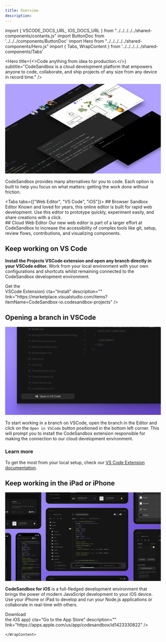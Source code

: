 ```yaml
---
title: Overview
description:
---
```


import { VSCODE_DOCS_URL, IOS_DOCS_URL } from "../../../../../shared-components/contants.js"
import ButtonDoc from '../../../components/ButtonDoc'
import Hero from "../../../../../shared-components/Hero.js"
import { Tabs, WrapContent } from '../../../../../shared-components/Tabs'

<Hero 
  title={<>Code anything from idea to production.</>}
  subtitle="CodeSandbox is a cloud development platform that empowers anyone to code, collaborate, and ship projects of any size from any device in record time."
/>

![](../images/cover-projects.jpg)

CodeSandbox provides many alternatives for you to code. Each option is built to help you focus on what matters: getting the work done without friction. 

<Tabs tabs={["Web Editor", "VS Code", "iOS"]}>
    <WrapContent>
    ## Browser Sandbox Editor
      Known and loved for years, this online editor is built for rapid web development. Use this editor to prototype quickly, experiment easily, and share creations with a click.
      <br/>
    ## Cloud Web Editor
       Our new web editor is part of a larger effort at CodeSandbox to increase the accessibility of complex tools like git, setup, review flows, contributions, and visualizing components. 
    </WrapContent>
     <WrapContent>
## Keep working on VS Code

**Install the Projects VSCode extension and open any branch directly in your VSCode editor.** Work from your local environment with your own configurations and shortcuts whilst remaining connected to the CodeSandbox development environment.

<div className="ctaContainer">
    <ButtonDoc title={<>Get the <br/>VSCode Extension</>} cta="Install" description="" link="https://marketplace.visualstudio.com/items?itemName=CodeSandbox-io.codesandbox-projects" />
</div>

## Opening a branch in VSCode

![Open in vscode button](../images/getting-openvscode.jpg)

To start working in a branch on VSCode, open the branch in the Editor and click on the `Open in VSCode` button positioned in the bottom left corner. This will prompt you to install the CodeSandbox extension  responsible for making the connection to our cloud development environment.

### Learn more

To get the most from your local setup, check our [VS Code Extension documentation](https://codesandbox.io/docs/vscode).    
    </WrapContent>
    <WrapContent>
## Keep working in the iPad or iPhone

![iOS-App](../images/iOS-iPad.jpg)

**CodeSandbox for iOS** is a full-fledged development environment that brings the power of modern JavaScript development to your iOS device. Use your iPhone or iPad to develop and run your Node.js applications or collaborate in real-time with others.

<div className="ctaContainer">
    <ButtonDoc title={<>Download <br/>the iOS app</>} cta="Go to the App Store" description="" link="https://apps.apple.com/us/app/codesandbox/id1423330822" />
</div>

    </WrapContent>
    
</Tabs>


